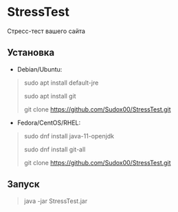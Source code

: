 # StressTest
Стресс-тест вашего сайта
## Установка
+ Debian/Ubuntu:
> sudo apt install default-jre
> 
> sudo apt install git
> 
> git clone https://github.com/Sudox00/StressTest.git
+ Fedora/CentOS/RHEL:
> sudo dnf install java-11-openjdk
>
> sudo dnf install git-all
>
> git clone https://github.com/Sudox00/StressTest.git

## Запуск
>java -jar StressTest.jar